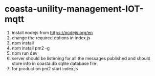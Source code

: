 # coasta-unility-management-IOT-mqtt

1) install nodejs from https://nodejs.org/en
2) change the required options in index.js
2) npm install
3) npm install pm2 -g
4) npm run dev
5) server should be listening for all the messages published and should store info in coasta.db sqlite database file
6) for production pm2 start index.js
